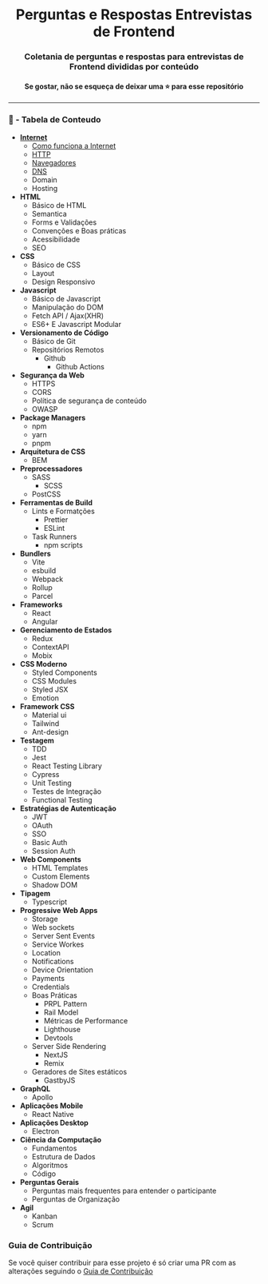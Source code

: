 <div align="center">
    <h1>Perguntas e Respostas Entrevistas de Frontend</h1>
</div>

<div align="center">
    <h3>Coletania de perguntas e respostas para entrevistas de Frontend divididas por conteúdo</h3>
    <h4>Se gostar, não se esqueça de deixar uma ⭐ para esse repositório</h4>
</div>

---

### 📌 - Tabela de Conteudo

- **[Internet](./internet/Internet.md)**
  - [Como funciona a Internet](./internet/Internet.md#como-funciona-a-internet)
  - [HTTP](./internet/Internet.md#http)
  - [Navegadores](./internet/Internet.md#navegadores)
  - [DNS](./internet/Internet.md#dns)
  - Domain
  - Hosting
- **HTML**
  - Básico de HTML
  - Semantica
  - Forms e Validações
  - Convenções e Boas práticas
  - Acessibilidade
  - SEO
- **CSS**
  - Básico de CSS
  - Layout
  - Design Responsivo
- **Javascript**
  - Básico de Javascript
  - Manipulação do DOM
  - Fetch API / Ajax(XHR)
  - ES6+ E Javascript Modular
- **Versionamento de Código**
  - Básico de Git
  - Repositórios Remotos
    - Github
      - Github Actions
- **Segurança da Web**
  - HTTPS
  - CORS
  - Política de segurança de conteúdo
  - OWASP
- **Package Managers**
  - npm
  - yarn
  - pnpm
- **Arquitetura de CSS**
  - BEM
- **Preprocessadores**
  - SASS
    - SCSS
  - PostCSS
- **Ferramentas de Build**
  - Lints e Formatções
    - Prettier
    - ESLint
  - Task Runners
    - npm scripts
- **Bundlers**
  - Vite
  - esbuild
  - Webpack
  - Rollup
  - Parcel
- **Frameworks**
  - React
  - Angular
- **Gerenciamento de Estados**
  - Redux
  - ContextAPI
  - Mobix
- **CSS Moderno**
  - Styled Components
  - CSS Modules
  - Styled JSX
  - Emotion
- **Framework CSS**
  - Material ui
  - Tailwind
  - Ant-design
- **Testagem**
  - TDD
  - Jest
  - React Testing Library
  - Cypress
  - Unit Testing
  - Testes de Integração
  - Functional Testing
- **Estratégias de Autenticação**
  - JWT
  - OAuth
  - SSO
  - Basic Auth
  - Session Auth
- **Web Components**
  - HTML Templates
  - Custom Elements
  - Shadow DOM
- **Tipagem**
  - Typescript
- **Progressive Web Apps**
  - Storage
  - Web sockets
  - Server Sent Events
  - Service Workes
  - Location
  - Notifications
  - Device Orientation
  - Payments
  - Credentials
  - Boas Práticas
    - PRPL Pattern
    - Rail Model
    - Métricas de Performance
    - Lighthouse
    - Devtools
  - Server Side Rendering
    - NextJS
    - Remix
  - Geradores de Sites estáticos
    - GastbyJS
- **GraphQL**
  - Apollo
- **Aplicações Mobile**
  - React Native
- **Aplicações Desktop**
  - Electron
- **Ciência da Computação**
  - Fundamentos
  - Estrutura de Dados
  - Algoritmos
  - Código
- **Perguntas Gerais**
  - Perguntas mais frequentes para entender o participante
  - Perguntas de Organização
- **Agil**
  - Kanban
  - Scrum

### Guia de Contribuição

Se você quiser contribuir para esse projeto é só criar uma PR com as alterações seguindo o [Guia de Contribuição](./CONTRIBUTING.md)
<br/><br/>
